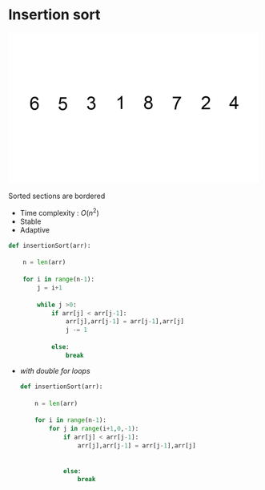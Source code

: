 # Insertion sort

![Sorted sections are bordered](insertionsort.gif)

Sorted sections are bordered

- Time complexity : $O(n^2)$
- Stable
- Adaptive

```python
def insertionSort(arr):
    
    n = len(arr)
    
    for i in range(n-1):
        j = i+1
        
        while j >0:
            if arr[j] < arr[j-1]:
                arr[j],arr[j-1] = arr[j-1],arr[j]
                j -= 1
                
            else:
                break
```

- *with double for loops*
    
    ```python
    def insertionSort(arr):
        
        n = len(arr)
        
        for i in range(n-1):
            for j in range(i+1,0,-1):
                if arr[j] < arr[j-1]:
                    arr[j],arr[j-1] = arr[j-1],arr[j]
                    
                    
                else:
                    break
    ```